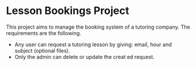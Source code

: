 # Lesson Bookings Project
This project aims to manage the booking system of a tutoring company.
The requirements are the following.

- Any user can request a tutoring lesson by giving: email, hour and subject (optional files).
- Only the admin can delete or update the creat ed request.